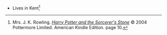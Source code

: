 
- Lives in Kent[^220927-4]

[^220927-4]: 
    Mrs. J. K. Rowling.
    _[Harry Potter and the Sorcerer's Stone](https://www.librarything.com/work/5403381/book/225886281)_
    © 2004 Pottermore Limited. American Kindle Edition. page 10.
